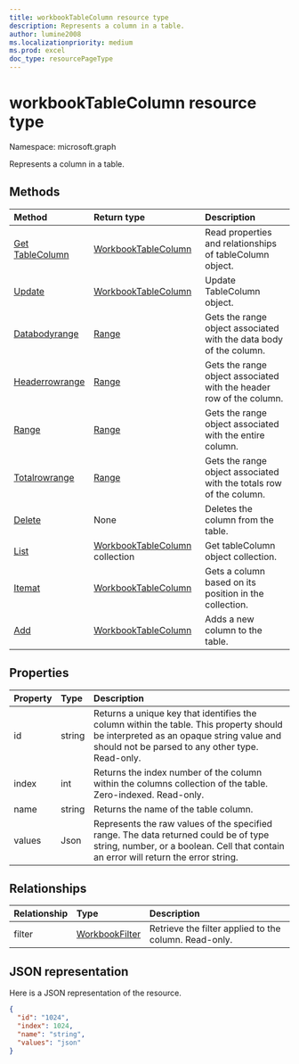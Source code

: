 ```yaml
---
title: workbookTableColumn resource type
description: Represents a column in a table.
author: lumine2008
ms.localizationpriority: medium
ms.prod: excel
doc_type: resourcePageType
---
```


# workbookTableColumn resource type

Namespace: microsoft.graph

Represents a column in a table.

## Methods

| Method                                                 | Return type                                              | Description                                                         |
| :----------------------------------------------------- | :------------------------------------------------------- | :------------------------------------------------------------------ |
| [Get TableColumn](../api/tablecolumn-get.md)           | [WorkbookTableColumn](workbooktablecolumn.md)            | Read properties and relationships of tableColumn object.            |
| [Update](../api/tablecolumn-update.md)                 | [WorkbookTableColumn](workbooktablecolumn.md)            | Update TableColumn object.                                          |
| [Databodyrange](../api/tablecolumn-databodyrange.md)   | [Range](range.md)                                        | Gets the range object associated with the data body of the column.  |
| [Headerrowrange](../api/tablecolumn-headerrowrange.md) | [Range](range.md)                                        | Gets the range object associated with the header row of the column. |
| [Range](../api/tablecolumn-range.md)                   | [Range](range.md)                                        | Gets the range object associated with the entire column.            |
| [Totalrowrange](../api/tablecolumn-totalrowrange.md)   | [Range](range.md)                                        | Gets the range object associated with the totals row of the column. |
| [Delete](../api/tablecolumn-delete.md)                 | None                                                     | Deletes the column from the table.                                  |
| [List](../api/tablecolumn-list.md)                     | [WorkbookTableColumn](workbooktablecolumn.md) collection | Get tableColumn object collection.                                  |
| [Itemat](../api/tablecolumncollection-itemat.md)       | [WorkbookTableColumn](workbooktablecolumn.md)            | Gets a column based on its position in the collection.              |
| [Add](../api/tablecolumncollection-add.md)             | [WorkbookTableColumn](workbooktablecolumn.md)            | Adds a new column to the table.                                     |

## Properties

| Property | Type   | Description                                                                                                                                                                            |
| :------- | :----- | :------------------------------------------------------------------------------------------------------------------------------------------------------------------------------------- |
| id       | string | Returns a unique key that identifies the column within the table. This property should be interpreted as an opaque string value and should not be parsed to any other type. Read-only. |
| index    | int    | Returns the index number of the column within the columns collection of the table. Zero-indexed. Read-only.                                                                            |
| name     | string | Returns the name of the table column.                                                                                                                                                  |
| values   | Json   | Represents the raw values of the specified range. The data returned could be of type string, number, or a boolean. Cell that contain an error will return the error string.            |

## Relationships

| Relationship | Type                        | Description                                           |
| :----------- | :-------------------------- | :---------------------------------------------------- |
| filter       | [WorkbookFilter](filter.md) | Retrieve the filter applied to the column. Read-only. |

## JSON representation

Here is a JSON representation of the resource.

<!--{
  "blockType": "resource",
  "optionalProperties": [],
  "keyProperty": "id",
  "baseType": "microsoft.graph.entity",
  "@odata.type": "microsoft.graph.workbookTableColumn"
}-->

```json
{
  "id": "1024",
  "index": 1024,
  "name": "string",
  "values": "json"
}

```

<!-- uuid: 8fcb5dbc-d5aa-4681-8e31-b001d5168d79
2015-10-25 14:57:30 UTC -->

<!-- {
  "type": "#page.annotation",
  "description": "TableColumn resource",
  "keywords": "",
  "section": "documentation",
  "tocPath": ""
}-->
